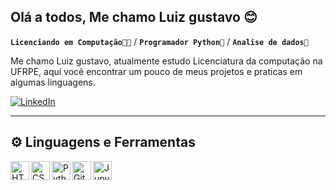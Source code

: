 ## Olá a todos, Me chamo Luiz gustavo 😊


**`Licenciando em Computação👨‍🏫`** / **`Programador Python📘`** / **`Analise de dados📘`** 

Me chamo Luiz gustavo, atualmente estudo Licenciatura da computação na UFRPE, aqui você encontrar um pouco de meus projetos e praticas em algumas linguagens.

<a href="www.linkedin.com/in/luiz-gustavo-62b293214/">
         <img alt="LinkedIn" title="See my LinkdIn" src=https://custom-icon-badges.demolab.com/badge/-LinkedIn-teal?color=339bdf&style=for-the-badge&logo=linkedin&logoColor=white&labelColor=2789ca&/></a> 

---



## ⚙️  Linguagens e Ferramentas

<img 
    align="left"
    alt="HTML"
    title="HTML"
    width="30px"
    style="padding-rigth: 10px;"
    src="https://cdn.jsdelivr.net/gh/devicons/devicon@latest/icons/html5/html5-original.svg" 
/>
<img
    align="left"
    alt="CSS"
    title="CSS"
    width="30px"
    src="https://cdn.jsdelivr.net/gh/devicons/devicon@latest/icons/css3/css3-original.svg"
/>
<img 
    align="left"
    alt="Python"
    title="Python"
    width="30px"
   src="https://cdn.jsdelivr.net/gh/devicons/devicon@latest/icons/python/python-original.svg"
/>
<img
    align="left"
    alt="Git"
    title="Git"
    width="30px"
    src="https://cdn.jsdelivr.net/gh/devicons/devicon@latest/icons/git/git-original.svg"
/>
<img
    align="left"
    alt="Jupyter Notebook"
    title="Jupyter Notebook"
    width="30px"
    src="https://cdn.jsdelivr.net/gh/devicons/devicon@latest/icons/jupyter/jupyter-original-wordmark.svg"
/>
